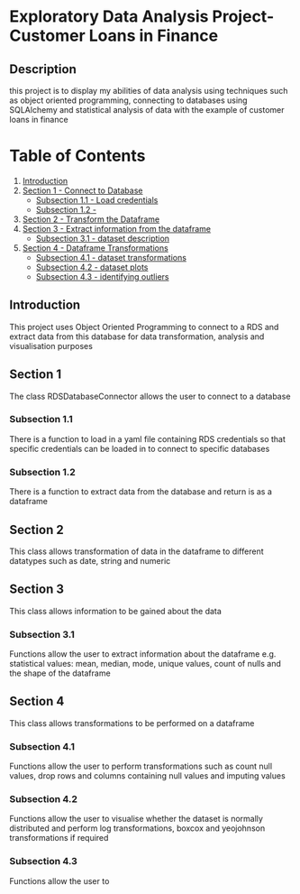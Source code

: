 # Exploratory Data Analysis Project-Customer Loans in Finance
## Description
this project is to display my abilities of data analysis using techniques such as object oriented programming, connecting to databases using SQLAlchemy and statistical analysis of data with the example of customer loans in finance 
# Table of Contents
1. [Introduction](#introduction)
2. [Section 1 - Connect to Database](#section-1)
    - [Subsection 1.1 - Load credentials](#subsection-1.1)
    - [Subsection 1.2 - ](#subsection-1.2)
3. [Section 2 - Transform the Dataframe](#section-2)
4. [Section 3 - Extract information from the dataframe](#section-3)
    - [Subsection 3.1 - dataset description](#subsection-3.1)
5. [Section 4 - Dataframe Transformations](#section-4)
    - [Subsection 4.1 - dataset transformations](#subsection-4.1)
    - [Subsection 4.2 - dataset plots](#subsection-4.1)
    - [Subsection 4.3 - identifying outliers](#subsection-4.1)

## Introduction
This project uses Object Oriented Programming to connect to a RDS and extract data from this database for data transformation, analysis and visualisation purposes

## Section 1
The class RDSDatabaseConnector allows the user to connect to a database
### Subsection 1.1
There is a function to load in a yaml file containing RDS credentials so that specific credentials can be loaded in to connect to specific databases

### Subsection 1.2
There is a function to extract data from the database and return is as a dataframe 

## Section 2
This class allows transformation of data in the dataframe to different datatypes such as date, string and numeric 

## Section 3
This class allows information to be gained about the data 

### Subsection 3.1
Functions allow the user to extract information about the dataframe e.g. statistical values: mean, median, mode, unique values, count of nulls and the shape of the dataframe 

## Section 4
This class allows transformations to be performed on a dataframe

### Subsection 4.1
Functions allow the user to perform transformations such as count null values, drop rows and columns containing null values and imputing values 

### Subsection 4.2
Functions allow the user to visualise whether the dataset is normally distributed and perform log transformations, boxcox and yeojohnson transformations if required 

### Subsection 4.3
Functions allow the user to 